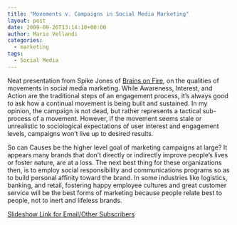 ```yaml
---
title: "Movements v. Campaigns in Social Media Marketing"
layout: post
date: 2009-09-26T13:14:10+00:00
author: Mario Vellandi
categories:
  - marketing
tags:
  - Social Media
---
```

Neat presentation from Spike Jones of [Brains on Fire](http://www.brainsonfire.com/), on the qualities of movements in social media marketing. While Awareness, Interest, and Action are the traditional steps of an engagement process, it&#8217;s always good to ask how a continual movement is being built and sustained. In my opinion, the campaign is not dead, but rather represents a tactical sub-process of a movement. However, if the movement seems stale or unrealistic to sociological expectations of user interest and engagement levels, campaigns won&#8217;t live up to desired results.

So can Causes be the higher level goal of marketing campaigns at large? It appears many brands that don&#8217;t directly or indirectly improve people&#8217;s lives or foster nature, are at a loss. The next best thing for these organizations then, is to employ social responsibility and communications programs so as to build personal affinity toward the brand. In some industries like logistics, banking, and retail, fostering happy employee cultures and great customer service will be the best forms of marketing because people relate best to people, not to inert and lifeless brands.

[Slideshow Link for Email/Other Subscribers](http://www.slideshare.net/BrainsOnFire/social-fresh-prezo-spike-jones)
